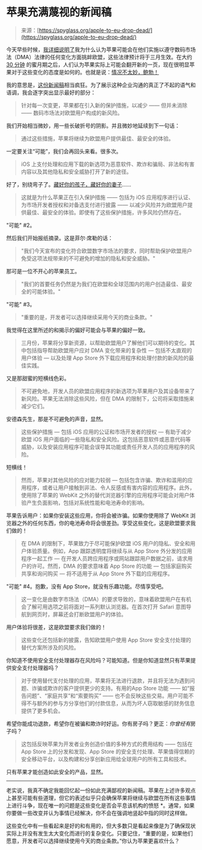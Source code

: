 <!--yml

类别：未分类

日期：2024-05-27 15:11:11

-->

# 苹果充满蔑视的新闻稿

> 来源：[https://spyglass.org/apple-to-eu-drop-dead/](https://spyglass.org/apple-to-eu-drop-dead/)

今天早些时候，[我详细说明了](https://spyglass.org/thats-a-nice-app-store-youve-got-there/)我为什么认为苹果可能会在他们实施以遵守数码市场法（DMA）法律的任何变化方面挑衅欧盟，这些法律预计将于三月生效。在大约 [30 分钟](https://www.threads.net/@mgsiegler/post/C2iQcgzL6r1?ref=spyglass.org) 的蜜月期之后，人们认为苹果实际上可能会翻开新的一页，现在很明显苹果对于这些变化的态度是如何的。也就是说：[情况不太妙，鲍勃！](https://www.youtube.com/watch?v=MpUWrl3-mc8&ref=spyglass.org)

我的意思是，[这份新闻稿](https://www.apple.com/newsroom/2024/01/apple-announces-changes-to-ios-safari-and-the-app-store-in-the-european-union/?ref=spyglass.org)相当疯狂。为了展示这种企业沟通的真正了不起的语气和语调，我会逐字突出显示最好的部分：

> 针对每一次变更，苹果都在引入新的保护措施，以减少 —— 但并未消除 —— 数码市场法对欧盟用户构成的新风险。

我们开始相当微妙，用一些长破折号的阴影。并且微妙地延续到下一句话：

> 通过这些措施，苹果将继续为欧盟用户提供最佳、最安全的体验。

一定要关注“可能”，我们会再回头来看。很多次。

> iOS 上支付处理和应用下载的新选项为恶意软件、欺诈和骗局、非法和有害内容以及其他隐私和安全威胁打开了新的途径。

好了，别绕弯子了。[藏好你的孩子，藏好你的妻子](https://www.youtube.com/watch?v=EzNhaLUT520&ref=spyglass.org)……

> 这就是为什么苹果正在引入保护措施 —— 包括为 iOS 应用程序进行认证、为市场开发者授权和对备选支付进行披露 —— 以减少风险并为欧盟用户提供最佳、最安全的体验。即使有了这些保护措施，许多风险仍然存在。

"可能" #2。

然后我们开始报纸摘录。这是菲尔·席勒的话：

> "我们今天宣布的变化符合欧盟数字市场法的要求，同时帮助保护欧盟用户免受这项法规带来的不可避免的增加的隐私和安全威胁。"

那可是一位不开心的苹果员工。

> "我们的首要任务仍然是为我们在欧盟和全球范围内的用户创造最佳、最安全的可能体验。"

"可能" #3。

> "重要的是，开发者可以选择继续采用今天的商业条款。"

我觉得在这里所述的和揭示的偏好可能会与苹果的偏好一致。

> 三月份，苹果将分享新资源，以帮助欧盟用户了解他们可以期待的变化。其中包括指导帮助欧盟用户应对 DMA 变化带来的复杂性 — 包括不太直观的用户体验 — 以及处理 App Store 外下载应用程序和处理付款的新风险的最佳实践。

又是那甜蜜的短横线色彩。

> 不可避免地，开发人员的欧盟应用程序的新选项为苹果用户及其设备带来了新风险。苹果无法消除这些风险，但在 DMA 的限制下，公司将采取措施来减少它们。

安德森先生，那是不可避免的声音，显然。

> 这些保护措施 — 包括 iOS 应用的公证和市场开发者的授权 — 有助于减少欧盟 iOS 用户面临的一些隐私和安全风险。这包括恶意软件或恶意代码等威胁，以及安装应用程序可能会误导其功能或责任开发人员的应用程序的风险。

短横线！

> 然而，苹果对其他风险的应对能力较弱 — 包括包含诈骗、欺诈和滥用的应用程序，或者让用户接触到非法、令人反感或有害内容的应用程序。此外，使用除了苹果的 WebKit 之外的替代浏览器引擎的应用程序可能会对用户体验产生负面影响，包括对系统性能和电池寿命的影响。

苹果告诉用户：如果你安装这些应用，你将会被诈骗。如果你使用除了 WebKit 浏览器之外的任何东西，你的电池寿命将会很差劲。享受这些变化，这是欧盟要求我们做的！

> 在 DMA 的限制下，苹果致力于尽可能保护欧盟 iOS 用户的隐私、安全和用户体验质量。例如，App 跟踪透明度将继续与从 App Store 外分发的应用程序一起工作 — 在开发人员跨应用程序或网站跟踪用户数据之前，请求用户的许可。然而，DMA 的要求意味着 App Store 的功能 — 包括家庭购买共享和询问购买 — 将不适用于从 App Store 外下载的应用程序。

"可能" #4。抱歉，没有 App Store，就没有乐趣功能。尽情享受吧。

> 这一变化是由数字市场法（DMA）的要求导致的，意味着欧盟用户在有机会了解可用选项之前将面对一系列默认浏览器。在首次打开 Safari 意图导航到网页时，屏幕还会打断欧盟用户的体验。

用户体验将很差，这是欧盟要求我们做的！

> 这些变化还包括新的披露，告知欧盟用户使用 App Store 安全支付处理的替代方案所涉及的风险。

你知道不使用安全支付处理器存在风险吗？可能知道。但是你知道显然只有苹果提供安全支付处理器吗？

> 对于使用替代支付处理的应用，苹果将无法进行退款，并且将无法为遇到问题、诈骗或欺诈的客户提供更少的支持。有用的App Store 功能 —— 如“报告问题”、“家庭共享”和“索要购买” —— 也不会反映这些交易。用户可能不得不与额外的参与方分享他们的付款信息，从而为坏人窃取敏感的财务信息提供了更多机会。

希望你能成功退款，希望你在被骗和欺诈时好运。你有房子吗？更正：*你曾经有*房子吗？

> 这包括反映苹果为开发者业务创造价值的多种方式的费用结构 —— 包括在App Store 上的分发和发现、App Store 的安全支付处理、苹果值得信赖的安全移动平台，以及构建和分享创新应用给全球用户的所有工具和技术。

只有苹果才能创造如此安全的产品，显然。

* * *

老实说，我真不确定我能回忆起一份如此充满鄙视的新闻稿。苹果在上述许多观点上甚至可能有些道理，但它的表述似乎只会确保苹果将继续与欧盟在所有这些事情上进行斗争，现在唯一的问题是这些变化是否会平息该机构的愤怒 *。通常，如果你要做一些改变并认为事情已经解决，你不会在强调地竖起中指的同时这样做。

这些变化中有一些看起来是好的和有用的，但大多数只是看起来像是为了确保现状实际上并没有发生太大变化而进行的复杂变化。只要记住，“重要的是，如果他们愿意，开发者可以选择继续使用今天的商业条款。”你认为苹果更喜欢什么？
